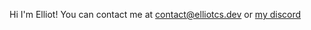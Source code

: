 Hi I'm Elliot! You can contact me at contact@elliotcs.dev or [my discord](https://discord.com/users/155867681612890112)

<!---
i1Fury/i1Fury is a ✨ special ✨ repository because its `README.md` (this file) appears on your GitHub profile.
You can click the Preview link to take a look at your changes.
--->
